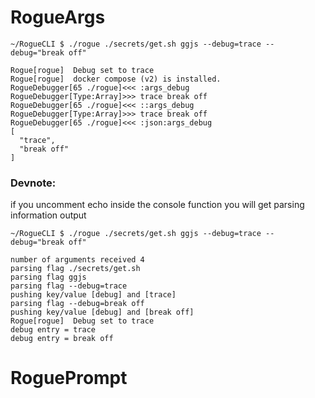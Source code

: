 # RogueArgs

```
~/RogueCLI $ ./rogue ./secrets/get.sh ggjs --debug=trace --debug="break off"

Rogue[rogue]  Debug set to trace
Rogue[rogue]  docker compose (v2) is installed.
RogueDebugger[65 ./rogue]<<< :args_debug
RogueDebugger[Type:Array]>>> trace break off
RogueDebugger[65 ./rogue]<<< ::args_debug
RogueDebugger[Type:Array]>>> trace break off
RogueDebugger[65 ./rogue]<<< :json:args_debug
[
  "trace",
  "break off"
]
```


### Devnote:
if you uncomment echo inside the console function you will get parsing information output
```
~/RogueCLI $ ./rogue ./secrets/get.sh ggjs --debug=trace --debug="break off"

number of arguments received 4
parsing flag ./secrets/get.sh
parsing flag ggjs
parsing flag --debug=trace
pushing key/value [debug] and [trace]
parsing flag --debug=break off
pushing key/value [debug] and [break off]
Rogue[rogue]  Debug set to trace
debug entry = trace
debug entry = break off
```


# RoguePrompt

